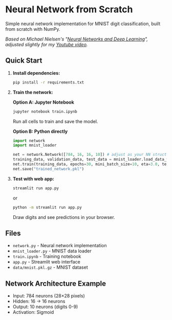 # Neural Network from Scratch

Simple neural network implementation for MNIST digit classification, built from scratch with NumPy.

*Based on Michael Nielsen's "[Neural Networks and Deep Learning](http://neuralnetworksanddeeplearning.com/)", adjusted slightly for my [Youtube video](https://youtu.be/WLmY9icEOQk).*

## Quick Start

1. **Install dependencies:**

   ```bash
   pip install -r requirements.txt
   ```
2. **Train the network:**

   **Option A: Jupyter Notebook**

   ```bash
   jupyter notebook train.ipynb
   ```

   Run all cells to train and save the model.

   **Option B: Python directly**

   ```python
   import network
   import mnist_loader

   net = network.Network([784, 16, 16, 10]) # adjust as your NN structure
   training_data, validation_data, test_data = mnist_loader.load_data_wrapper()
   net.train(training_data, epochs=30, mini_batch_size=10, eta=3.0, test_data=test_data)
   net.save("trained_network.pkl")
   ```
3. **Test with web app:**

   ```bash
   streamlit run app.py
   ```
   or
   ```bash
   python -m streamlit run app.py
   ```

   Draw digits and see predictions in your browser.

## Files

- `network.py` - Neural network implementation
- `mnist_loader.py` - MNIST data loader
- `train.ipynb` - Training notebook
- `app.py` - Streamlit web interface
- `data/mnist.pkl.gz` - MNIST dataset

## Network Architecture Example

- Input: 784 neurons (28×28 pixels)
- Hidden: 16 → 16 neurons
- Output: 10 neurons (digits 0-9)
- Activation: Sigmoid
